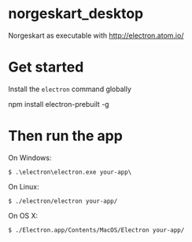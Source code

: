 # norgeskart_desktop
Norgeskart as executable with http://electron.atom.io/

# Get started
Install the `electron` command globally

npm install electron-prebuilt -g

# Then run the app
On Windows:
```
$ .\electron\electron.exe your-app\
```

On Linux:
```
$ ./electron/electron your-app/
```

On OS X:
```
$ ./Electron.app/Contents/MacOS/Electron your-app/
```
